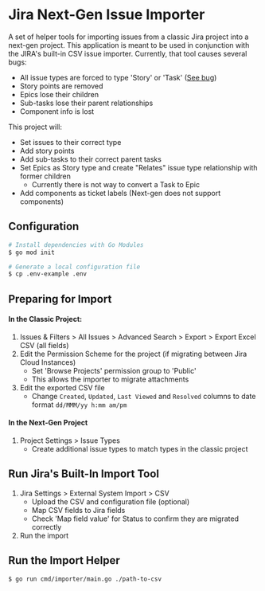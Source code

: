 # Jira Next-Gen Issue Importer

A set of helper tools for importing issues from a classic Jira project into a next-gen project. This application is meant to be used in conjunction with the JIRA's built-in CSV issue importer. Currently, that tool causes several bugs:

+ All issue types are forced to type 'Story' or 'Task' ([See bug](https://jira.atlassian.com/browse/JRACLOUD-72091))
+ Story points are removed
+ Epics lose their children
+ Sub-tasks lose their parent relationships
+ Component info is lost

This project will:

+ Set issues to their correct type
+ Add story points
+ Add sub-tasks to their correct parent tasks
+ Set Epics as Story type and create "Relates" issue type relationship with former children
	+ Currently there is not way to convert a Task to Epic
+ Add components as ticket labels (Next-gen does not support components)

## Configuration

```sh
# Install dependencies with Go Modules
$ go mod init
```

```sh
# Generate a local configuration file
$ cp .env-example .env
```

## Preparing for Import

#### In the Classic Project:
1. Issues & Filters > All Issues > Advanced Search > Export > Export Excel CSV (all fields)
2. Edit the Permission Scheme for the project (if migrating between Jira Cloud Instances)
	+ Set 'Browse Projects' permission group to 'Public'
	+ This allows the importer to migrate attachments
3. Edit the exported CSV file
	+ Change `Created`, `Updated`, `Last Viewed` and `Resolved` columns to date format `dd/MMM/yy h:mm am/pm`

#### In the Next-Gen Project
1. Project Settings > Issue Types
	+ Create additional issue types to match types in the classic project

## Run Jira's Built-In Import Tool

1. Jira Settings > External System Import > CSV
	+ Upload the CSV and configuration file (optional)
	+ Map CSV fields to Jira fields
	+ Check 'Map field value' for Status to confirm they are migrated correctly
2. Run the import

## Run the Import Helper

```sh
$ go run cmd/importer/main.go ./path-to-csv
```
